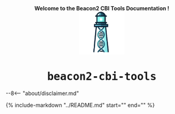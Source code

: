 <div align="center">
<strong>Welcome to the Beacon2 CBI Tools Documentation !</strong>
</div>

<div align="center">
    <a href="https://github.com/CNAG-Biomedical-Informatics/beacon2-cbi-tools">
        <img src="https://raw.githubusercontent.com/CNAG-Biomedical-Informatics/beacon2-cbi-tools/main/docs/img/logo.png" width="120" alt="beacon2-cbi-tools">
    </a>
</div>

<div align="center" style="font-family: Consolas, monospace;">
    <h1>beacon2-cbi-tools</h1>
</div>

--8<-- "about/disclaimer.md"

{% include-markdown "../README.md" start="<!--description-start-->" end="<!--description-end-->" %}
